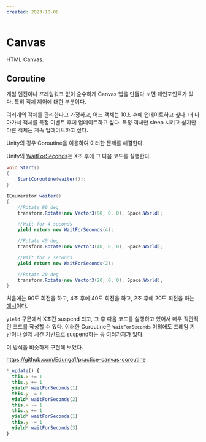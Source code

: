 ```yaml
---
created: 2023-10-08
---
```

# Canvas

HTML Canvas.

## Coroutine

게임 엔진이나 프레임워크 없이 순수하게 Canvas 앱을 만들다 보면 페인포인트가 있다.
특히 객체 제어에 대한 부분이다.

여러개의 객체를 관리한다고 가정하고, 어느 객체는 10초 후에 업데이트하고 싶다.
더 나아가서 객체를 특정 이벤트 후에 업데이트하고 싶다.
특정 객체만 sleep 시키고 싶지만 다른 객체는 계속 업데이트하고 싶다.

Unity의 경우 Coroutine을 이용하여 이러한 문제를 해결한다.

Unity의 [WaitForSeconds](https://docs.unity3d.com/ScriptReference/WaitForSeconds.html)는 X초 후에 그 다음 코드를 실행한다.

```csharp
void Start()
{
    StartCoroutine(waiter());
}

IEnumerator waiter()
{
    //Rotate 90 deg
    transform.Rotate(new Vector3(90, 0, 0), Space.World);

    //Wait for 4 seconds
    yield return new WaitForSeconds(4);

    //Rotate 40 deg
    transform.Rotate(new Vector3(40, 0, 0), Space.World);

    //Wait for 2 seconds
    yield return new WaitForSeconds(2);

    //Rotate 20 deg
    transform.Rotate(new Vector3(20, 0, 0), Space.World);
}
```

처음에는 90도 회전을 하고, 4초 후에 40도 회전을 하고, 2초 후에 20도 회전을 하는 [예시](https://stackoverflow.com/questions/30056471/how-to-make-the-script-wait-sleep-in-a-simple-way-in-unity)이다.

`yield` 구문에서 X초간 suspend 되고, 그 후 다음 코드를 실행하고 있어서 매우 직관적인 코드를 작성할 수 있다.
이러한 Coroutine은 `WaitForSeconds` 이외에도 프레임 기반이나 실제 시간 기반으로 suspend하는 등 여러가지가 있다.

이 방식을 비슷하게 구현해 보았다.

https://github.com/Edunga1/practice-canvas-coroutine

```js
*_update() {
  this.x += 1
  this.y += 1
  yield* waitForSeconds(1)
  this.y -= 1
  yield* waitForSeconds(2)
  this.x -= 1
  this.y += 1
  yield* waitForSeconds(1)
  this.y -= 1
  yield* waitForSeconds(3)
}
```
